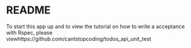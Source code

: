 # README

To start this app up and to view the tutorial on how to write a acceptance with Rspec, please viewhttps://github.com/cantstopcoding/todos_api_unit_test
